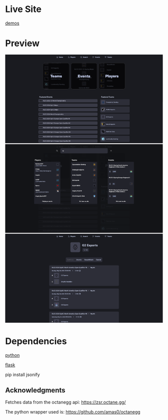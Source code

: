 # Live Site

[demos](demos-tyro.vercel.app)


# Preview

![](https://github.com/tyrohellion/demos/blob/main/screenshots/1.png)
![](https://github.com/tyrohellion/demos/blob/main/screenshots/2.png)
![](https://github.com/tyrohellion/demos/blob/main/screenshots/4.png)


# Dependencies

[python](https://www.python.org)


[flask](https://flask.palletsprojects.com/en/3.0.x)


pip install jsonify


## Acknowledgments

Fetches data from the octanegg api: https://zsr.octane.gg/


The python wrapper used is: https://github.com/amas0/octanegg
